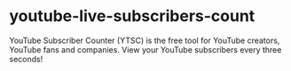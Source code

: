 # youtube-live-subscribers-count
YouTube Subscriber Counter (YTSC) is the free tool for YouTube creators, YouTube fans and companies. View your YouTube subscribers every three seconds!
